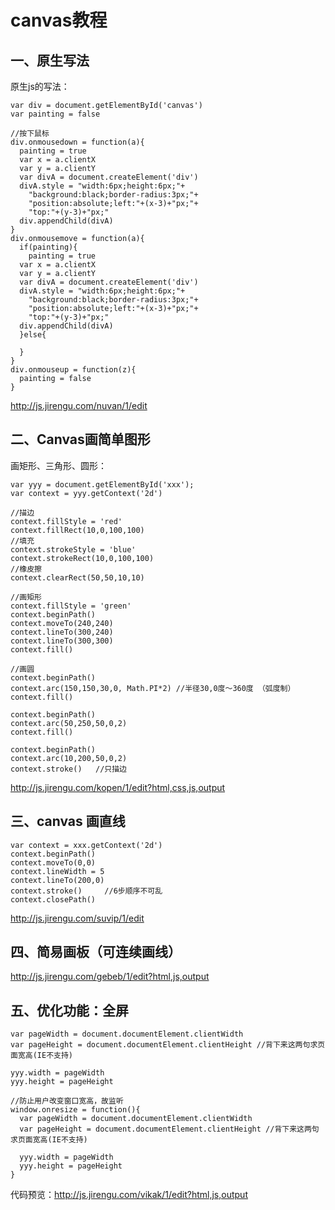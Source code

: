 # canvas教程
## 一、原生写法
原生js的写法：
```
var div = document.getElementById('canvas')
var painting = false

//按下鼠标
div.onmousedown = function(a){
  painting = true
  var x = a.clientX
  var y = a.clientY
  var divA = document.createElement('div')
  divA.style = "width:6px;height:6px;"+
    "background:black;border-radius:3px;"+
    "position:absolute;left:"+(x-3)+"px;"+
    "top:"+(y-3)+"px;"
  div.appendChild(divA)
}
div.onmousemove = function(a){
  if(painting){
    painting = true
  var x = a.clientX
  var y = a.clientY
  var divA = document.createElement('div')
  divA.style = "width:6px;height:6px;"+
    "background:black;border-radius:3px;"+
    "position:absolute;left:"+(x-3)+"px;"+
    "top:"+(y-3)+"px;"
  div.appendChild(divA)
  }else{
    
  }
}
div.onmouseup = function(z){
  painting = false
}
```
http://js.jirengu.com/nuvan/1/edit
## 二、Canvas画简单图形
画矩形、三角形、圆形：
```
var yyy = document.getElementById('xxx');
var context = yyy.getContext('2d')

//描边
context.fillStyle = 'red'
context.fillRect(10,0,100,100)
//填充
context.strokeStyle = 'blue'
context.strokeRect(10,0,100,100)
//橡皮擦
context.clearRect(50,50,10,10)

//画矩形
context.fillStyle = 'green'
context.beginPath()
context.moveTo(240,240)
context.lineTo(300,240)
context.lineTo(300,300)
context.fill()
 
//画圆
context.beginPath()
context.arc(150,150,30,0, Math.PI*2) //半径30,0度～360度 （弧度制）
context.fill()

context.beginPath()
context.arc(50,250,50,0,2)
context.fill()

context.beginPath()
context.arc(10,200,50,0,2)
context.stroke()   //只描边
```
http://js.jirengu.com/kopen/1/edit?html,css,js,output
## 三、canvas 画直线
```
var context = xxx.getContext('2d')
context.beginPath()
context.moveTo(0,0)
context.lineWidth = 5
context.lineTo(200,0)
context.stroke()     //6步顺序不可乱
context.closePath()
```
http://js.jirengu.com/suvip/1/edit

## 四、简易画板（可连续画线）
http://js.jirengu.com/gebeb/1/edit?html,js,output

## 五、优化功能：全屏
```
var pageWidth = document.documentElement.clientWidth
var pageHeight = document.documentElement.clientHeight //背下来这两句求页面宽高(IE不支持)

yyy.width = pageWidth
yyy.height = pageHeight

//防止用户改变窗口宽高，故监听
window.onresize = function(){
  var pageWidth = document.documentElement.clientWidth
  var pageHeight = document.documentElement.clientHeight //背下来这两句求页面宽高(IE不支持)

  yyy.width = pageWidth
  yyy.height = pageHeight
}
```
 代码预览：http://js.jirengu.com/vikak/1/edit?html,js,output
